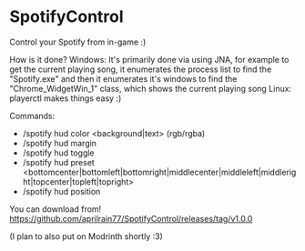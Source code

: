 # SpotifyControl
 Control your Spotify from in-game :)

How is it done? 
Windows: It's primarily done via using JNA, for example to get the current playing song, it enumerates the process list to find the "Spotify.exe" and then it enumerates it's windows to find the "Chrome_WidgetWin_1" class, which shows the current playing song
Linux: playerctl makes things easy :)

Commands:
- /spotify hud color <background|text> (rgb/rgba)
- /spotify hud margin <pixels>
- /spotify hud toggle
- /spotify hud preset <bottomcenter|bottomleft|bottomright|middlecenter|middleleft|middleright|topcenter|topleft|topright> 
- /spotify hud position <x> <y>

You can download from!
https://github.com/aprilrain77/SpotifyControl/releases/tag/v1.0.0

(I plan to also put on Modrinth shortly :3) 


